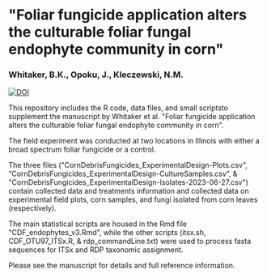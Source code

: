 # "Foliar fungicide application alters the culturable foliar fungal endophyte community in corn"
### Whitaker, B.K., Opoku, J., Kleczewski, N.M.

[![DOI](https://zenodo.org/badge/DOI/10.5281/zenodo.15557618.svg)](https://doi.org/10.5281/zenodo.15557618)

This repository includes the R code, data files, and small scriptsto supplement the manuscript by Whitaker et al. "Foliar fungicide application alters the culturable foliar fungal endophyte community in corn".

The field experiment was conducted at two locations in Illinois with either a broad spectrum foliar fungicide or a control. 

The three files ("CornDebrisFungicides_ExperimentalDesign-Plots.csv", “CornDebrisFungicides_ExperimentalDesign-CultureSamples.csv”, & "CornDebrisFungicides_ExperimentalDesign-Isolates-2023-06-27.csv") contain collected data and treatments information and collected data on experimental field plots, corn samples, and fungi isolated from corn leaves (respectively). 

The main statistical scripts are housed in the Rmd file "CDF_endophytes_v3.Rmd", while the other scripts (itsx.sh, CDF_OTU97_ITSx.R, & rdp_commandLine.txt) were used to process fasta sequences for ITSx and RDP taxonomic assignment. 

Please see the manuscript for details and full reference information.
